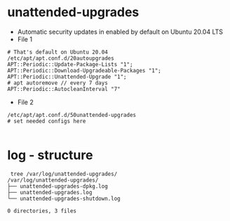 # unattended-upgrades 

  * Automatic security updates in enabled by default on Ubuntu 20.04 LTS 
  * File 1 
```
# That's default on Ubuntu 20.04 
/etc/apt/apt.conf.d/20autoupgrades 
APT::Periodic::Update-Package-Lists "1";
APT::Periodic::Download-Upgradeable-Packages "1";
APT::Periodic::Unattended-Upgrade "1";
# apt autoremove // every 7 days 
APT::Periodic::AutocleanInterval "7"
```

  * File 2
```
/etc/apt/apt.conf.d/50unattended-upgrades 
# set needed configs here 


```

# log - structure 
```
 tree /var/log/unattended-upgrades/
/var/log/unattended-upgrades/
├── unattended-upgrades-dpkg.log
├── unattended-upgrades.log
└── unattended-upgrades-shutdown.log

0 directories, 3 files

